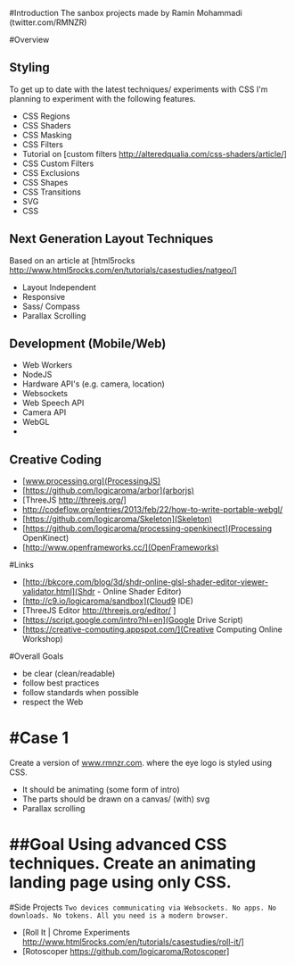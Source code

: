 #Introduction
The sanbox projects made by Ramin Mohammadi (twitter.com/RMNZR)

#Overview

## Styling
 To get up to date with the latest techniques/ experiments with CSS I'm planning to experiment with the following features.

 * CSS Regions
 * CSS Shaders
 * CSS Masking
 * CSS Filters
  * Tutorial on [custom filters http://alteredqualia.com/css-shaders/article/]
 * CSS Custom Filters
 * CSS Exclusions
 * CSS Shapes
 * CSS Transitions
 * SVG
 * CSS

## Next Generation Layout Techniques
Based on an article at [html5rocks http://www.html5rocks.com/en/tutorials/casestudies/natgeo/]
  - Layout Independent
  - Responsive
  - Sass/ Compass
  - Parallax Scrolling


 ## Development (Mobile/Web)
  - Web Workers
  - NodeJS
  - Hardware API's (e.g. camera, location)
  - Websockets
  - Web Speech API
  - Camera API
  - WebGL
  - 

 ## Creative Coding
  - [www.processing.org](ProcessingJS)
  - [https://github.com/logicaroma/arbor](arborjs)
  - [ThreeJS http://threejs.org/]
  - http://codeflow.org/entries/2013/feb/22/how-to-write-portable-webgl/
  - [https://github.com/logicaroma/Skeleton](Skeleton)
  - [https://github.com/logicaroma/processing-openkinect](Processing OpenKinect)
  - [http://www.openframeworks.cc/](OpenFrameworks)

#Links
* [http://bkcore.com/blog/3d/shdr-online-glsl-shader-editor-viewer-validator.html](Shdr - Online Shader Editor)
* [http://c9.io/logicaroma/sandbox](Cloud9 IDE)
* [ThreeJS Editor http://threejs.org/editor/ ]
* [https://script.google.com/intro?hl=en](Google Drive Script)
* [https://creative-computing.appspot.com/](Creative Computing Online Workshop)

#Overall Goals
- be clear (clean/readable)
- follow best practices
- follow standards when possible
- respect the Web

#Case 1
=======
Create a version of www.rmnzr.com. where the eye logo is styled using CSS.
* It should be animating (some form of intro)
* The parts should be drawn on a canvas/ (with) svg
* Parallax scrolling

##Goal
Using advanced CSS techniques. Create an animating landing page using only CSS.
=======

#Side Projects
 `Two devices communicating via Websockets. No apps. No downloads. No tokens. All you need is a modern browser.`
 * [Roll It | Chrome Experiments http://www.html5rocks.com/en/tutorials/casestudies/roll-it/]
 * [Rotoscoper https://github.com/logicaroma/Rotoscoper]
